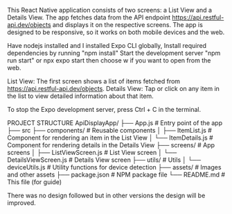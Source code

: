 This React Native application consists of two screens: a List View and a Details View. The app fetches data from the API endpoint https://api.restful-api.dev/objects and displays it on the respective screens. The app is designed to be responsive, so it works on both mobile devices and the web.

Have nodejs installed and I installed Expo CLI globally, 
Install required dependencies by running "npm install"
Start the development server "npm run start" or npx expo start then choose w if you want to open from the web.

List View: The first screen shows a list of items fetched from https://api.restful-api.dev/objects.
Details View: Tap or click on any item in the list to view detailed information about that item.

To stop the Expo development server, press Ctrl + C in the terminal.


PROJECT STRUCTURE
ApiDisplayApp/
├── App.js                       # Entry point of the app
├── src
   ├── components/               # Reusable components
      │   ├── ItemList.js        # Component for rendering an item in the List View
      │   └── ItemDetails.js     # Component for rendering details in the Details View
   ├── screens/                  # App screens
      │   ├── ListViewScreen.js  # List View screen
      │   └── DetailsViewScreen.js # Details View screen
   ├── utils/                   # Utils
      │   └── deviceUtils.js    # Utility functions for device detection
├── assets/                     # Images and other assets
├── package.json                # NPM package file
└── README.md                   # This file (for guide)

There was no design followed but in other versions the design will be improved.
